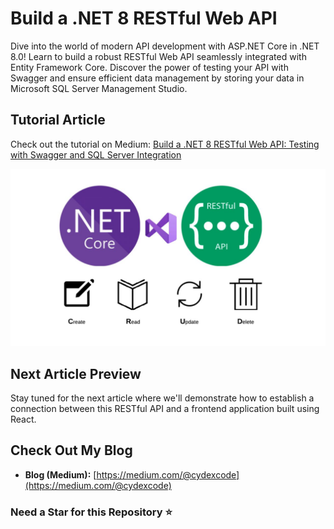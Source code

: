 # Build a .NET 8 RESTful Web API

Dive into the world of modern API development with ASP.NET Core in .NET 8.0! Learn to build a robust RESTful Web API seamlessly integrated with Entity Framework Core. Discover the power of testing your API with Swagger and ensure efficient data management by storing your data in Microsoft SQL Server Management Studio.

## Tutorial Article

Check out the tutorial on Medium: [Build a .NET 8 RESTful Web API: Testing with Swagger and SQL Server Integration](https://medium.com/@cydexcode/build-a-net-8-restful-web-api-testing-with-swagger-and-sql-server-integration-8d18336ebaa2)

![Next Article Preview](preview.jpg)
## Next Article Preview

Stay tuned for the next article where we'll demonstrate how to establish a connection between this RESTful API and a frontend application built using React.

## Check Out My Blog 

- **Blog (Medium):** [https://medium.com/@cydexcode](https://medium.com/@cydexcode)

### Need a Star for this Repository ⭐



